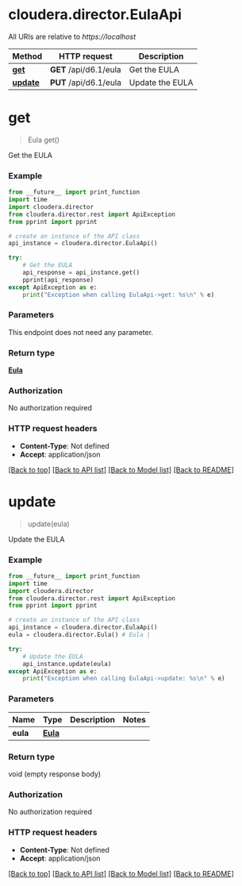 # cloudera.director.EulaApi

All URIs are relative to *https://localhost*

Method | HTTP request | Description
------------- | ------------- | -------------
[**get**](EulaApi.md#get) | **GET** /api/d6.1/eula | Get the EULA
[**update**](EulaApi.md#update) | **PUT** /api/d6.1/eula | Update the EULA


# **get**
> Eula get()

Get the EULA



### Example
```python
from __future__ import print_function
import time
import cloudera.director
from cloudera.director.rest import ApiException
from pprint import pprint

# create an instance of the API class
api_instance = cloudera.director.EulaApi()

try:
    # Get the EULA
    api_response = api_instance.get()
    pprint(api_response)
except ApiException as e:
    print("Exception when calling EulaApi->get: %s\n" % e)
```

### Parameters
This endpoint does not need any parameter.

### Return type

[**Eula**](Eula.md)

### Authorization

No authorization required

### HTTP request headers

 - **Content-Type**: Not defined
 - **Accept**: application/json

[[Back to top]](#) [[Back to API list]](../README.md#documentation-for-api-endpoints) [[Back to Model list]](../README.md#documentation-for-models) [[Back to README]](../README.md)

# **update**
> update(eula)

Update the EULA



### Example
```python
from __future__ import print_function
import time
import cloudera.director
from cloudera.director.rest import ApiException
from pprint import pprint

# create an instance of the API class
api_instance = cloudera.director.EulaApi()
eula = cloudera.director.Eula() # Eula | 

try:
    # Update the EULA
    api_instance.update(eula)
except ApiException as e:
    print("Exception when calling EulaApi->update: %s\n" % e)
```

### Parameters

Name | Type | Description  | Notes
------------- | ------------- | ------------- | -------------
 **eula** | [**Eula**](Eula.md)|  | 

### Return type

void (empty response body)

### Authorization

No authorization required

### HTTP request headers

 - **Content-Type**: Not defined
 - **Accept**: application/json

[[Back to top]](#) [[Back to API list]](../README.md#documentation-for-api-endpoints) [[Back to Model list]](../README.md#documentation-for-models) [[Back to README]](../README.md)

